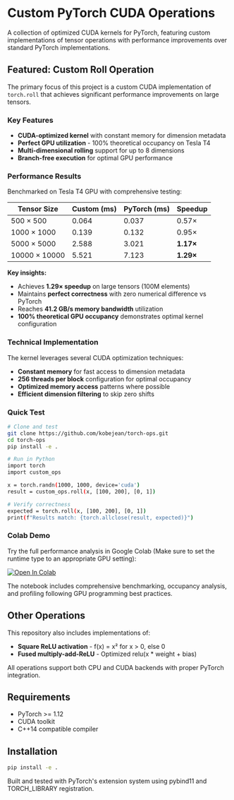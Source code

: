 # Custom PyTorch CUDA Operations

A collection of optimized CUDA kernels for PyTorch, featuring custom implementations of tensor operations with performance improvements over standard PyTorch implementations.

## Featured: Custom Roll Operation

The primary focus of this project is a custom CUDA implementation of `torch.roll` that achieves significant performance improvements on large tensors.

### Key Features

- **CUDA-optimized kernel** with constant memory for dimension metadata
- **Perfect GPU utilization** - 100% theoretical occupancy on Tesla T4
- **Multi-dimensional rolling** support for up to 8 dimensions
- **Branch-free execution** for optimal GPU performance

### Performance Results

Benchmarked on Tesla T4 GPU with comprehensive testing:

| Tensor Size | Custom (ms) | PyTorch (ms) | Speedup |
|-------------|-------------|--------------|---------|
| 500 × 500   | 0.064       | 0.037        | 0.57×   |
| 1000 × 1000 | 0.139       | 0.132        | 0.95×   |
| 5000 × 5000 | 2.588       | 3.021        | **1.17×** |
| 10000 × 10000 | 5.521     | 7.123        | **1.29×** |

**Key insights:**
- Achieves **1.29× speedup** on large tensors (100M elements)
- Maintains **perfect correctness** with zero numerical difference vs PyTorch
- Reaches **41.2 GB/s memory bandwidth** utilization
- **100% theoretical GPU occupancy** demonstrates optimal kernel configuration

### Technical Implementation

The kernel leverages several CUDA optimization techniques:

- **Constant memory** for fast access to dimension metadata
- **256 threads per block** configuration for optimal occupancy
- **Optimized memory access** patterns where possible
- **Efficient dimension filtering** to skip zero shifts

### Quick Test

```bash
# Clone and test
git clone https://github.com/kobejean/torch-ops.git
cd torch-ops
pip install -e .

# Run in Python
import torch
import custom_ops

x = torch.randn(1000, 1000, device='cuda')
result = custom_ops.roll(x, [100, 200], [0, 1])

# Verify correctness
expected = torch.roll(x, [100, 200], [0, 1])
print(f"Results match: {torch.allclose(result, expected)}")
```

### Colab Demo

Try the full performance analysis in Google Colab (Make sure to set the runtime type to an appropriate GPU setting):

[![Open In Colab](https://colab.research.google.com/assets/colab-badge.svg)](https://colab.research.google.com/github/kobejean/torch-ops/blob/main/test_roll_colab.ipynb)

The notebook includes comprehensive benchmarking, occupancy analysis, and profiling following GPU programming best practices.

## Other Operations

This repository also includes implementations of:

- **Square ReLU activation** - f(x) = x² for x > 0, else 0
- **Fused multiply-add-ReLU** - Optimized relu(x * weight + bias)

All operations support both CPU and CUDA backends with proper PyTorch integration.

## Requirements

- PyTorch >= 1.12
- CUDA toolkit
- C++14 compatible compiler

## Installation

```bash
pip install -e .
```

Built and tested with PyTorch's extension system using pybind11 and TORCH_LIBRARY registration.
